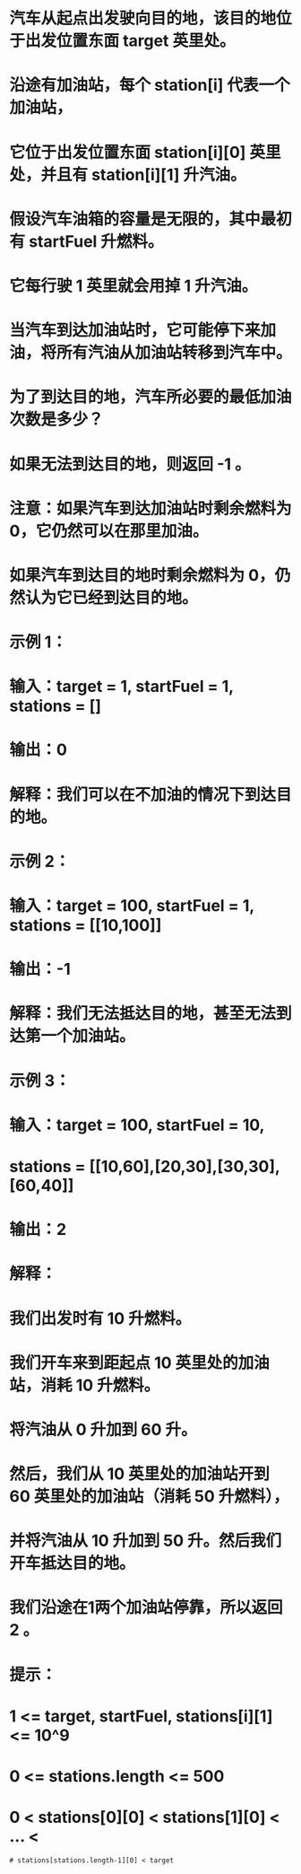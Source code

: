 # 汽车从起点出发驶向目的地，该目的地位于出发位置东面 target 英里处。
# 沿途有加油站，每个 station[i] 代表一个加油站，
# 它位于出发位置东面 station[i][0] 英里处，并且有 station[i][1] 升汽油。
# 假设汽车油箱的容量是无限的，其中最初有 startFuel 升燃料。
# 它每行驶 1 英里就会用掉 1 升汽油。
# 当汽车到达加油站时，它可能停下来加油，将所有汽油从加油站转移到汽车中。
# 为了到达目的地，汽车所必要的最低加油次数是多少？
# 如果无法到达目的地，则返回 -1 。
# 注意：如果汽车到达加油站时剩余燃料为 0，它仍然可以在那里加油。
# 如果汽车到达目的地时剩余燃料为 0，仍然认为它已经到达目的地。
# 示例 1：
# 输入：target = 1, startFuel = 1, stations = []
# 输出：0
# 解释：我们可以在不加油的情况下到达目的地。
# 示例 2：
# 输入：target = 100, startFuel = 1, stations = [[10,100]]
# 输出：-1
# 解释：我们无法抵达目的地，甚至无法到达第一个加油站。
# 示例 3：
# 输入：target = 100, startFuel = 10, 
# stations = [[10,60],[20,30],[30,30],[60,40]]
# 输出：2
# 解释：
# 我们出发时有 10 升燃料。
# 我们开车来到距起点 10 英里处的加油站，消耗 10 升燃料。
# 将汽油从 0 升加到 60 升。
# 然后，我们从 10 英里处的加油站开到 60 英里处的加油站（消耗 50 升燃料），
# 并将汽油从 10 升加到 50 升。然后我们开车抵达目的地。
# 我们沿途在1两个加油站停靠，所以返回 2 。
# 提示：
# 1 <= target, startFuel, stations[i][1] <= 10^9
# 0 <= stations.length <= 500
# 0 < stations[0][0] < stations[1][0] < ... < 
    # stations[stations.length-1][0] < target
